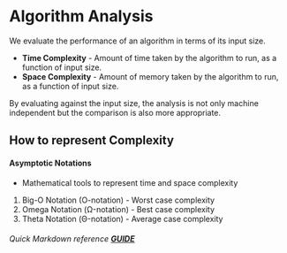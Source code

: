 # Algorithm Analysis

We evaluate the performance of an algorithm in terms of its input size.

- **Time Complexity** - Amount of time taken by the algorithm to run, as a function of input size.
- **Space Complexity** - Amount of memory taken by the algorithm to run, as a function of input size.

By evaluating against the input size, the analysis is not only machine independent but the comparison is also more appropriate.

## How to represent Complexity

#### Asymptotic Notations

- Mathematical tools to represent time and space complexity

1. Big-O Notation (O-notation) - Worst case complexity
2. Omega Notation (Ω-notation) - Best case complexity
3. Theta Notation (Θ-notation) - Average case complexity

###### Quick Markdown reference **[GUIDE](https://markdownlivepreview.com/)**
